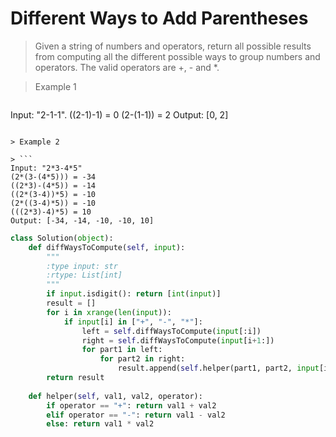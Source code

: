 # Different Ways to Add Parentheses

> Given a string of numbers and operators, return all possible results from computing all the different possible ways to group numbers and operators. The valid operators are +, - and *.

> Example 1

> ```
Input: "2-1-1".
((2-1)-1) = 0
(2-(1-1)) = 2
Output: [0, 2]
```

> Example 2

> ```
Input: "2*3-4*5"
(2*(3-(4*5))) = -34
((2*3)-(4*5)) = -14
((2*(3-4))*5) = -10
(2*((3-4)*5)) = -10
(((2*3)-4)*5) = 10
Output: [-34, -14, -10, -10, 10]
```

```Python
class Solution(object):
    def diffWaysToCompute(self, input):
        """
        :type input: str
        :rtype: List[int]
        """
        if input.isdigit(): return [int(input)]
        result = []
        for i in xrange(len(input)):
            if input[i] in ["+", "-", "*"]:
                left = self.diffWaysToCompute(input[:i])
                right = self.diffWaysToCompute(input[i+1:])
                for part1 in left:
                    for part2 in right:
                        result.append(self.helper(part1, part2, input[i]))
        return result
    
    def helper(self, val1, val2, operator):
        if operator == "+": return val1 + val2
        elif operator == "-": return val1 - val2
        else: return val1 * val2
```

